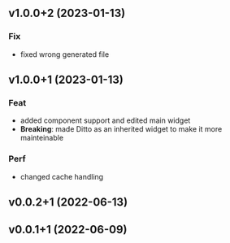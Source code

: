 ## v1.0.0+2 (2023-01-13)

### Fix

- fixed wrong generated file

## v1.0.0+1 (2023-01-13)

### Feat

- added component support and edited main widget
- **Breaking**: made Ditto as an inherited widget to make it more mainteinable

### Perf

- changed cache handling

## v0.0.2+1 (2022-06-13)

## v0.0.1+1 (2022-06-09)
